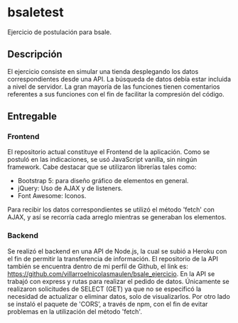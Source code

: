 # bsaletest
Ejercicio de postulación para bsale.

## Descripción

El ejercicio consiste en simular una tienda desplegando los datos correspondientes desde una API. La búsqueda de datos debía estar incluida a nivel de servidor.
La gran mayoría de las funciones tienen comentarios referentes a sus funciones con el fin de facilitar la compresión del código.

## Entregable

### Frontend
El repositorio actual constituye el Frontend de la aplicación. Como se postuló en las indicaciones, se usó JavaScript vanilla, sin ningún framework. 
Cabe destacar que se utilizaron librerías tales como:
 - Bootstrap 5: para diseño gráfico de elementos en general.
 - jQuery: Uso de AJAX y de listeners.
 - Font Awesome: Iconos.

Para recibir los datos correspondientes se utilizó el método 'fetch' con AJAX, y así se recorría cada arreglo mientras se generaban los elementos.

### Backend
Se realizó el backend en una API de Node.js, la cual se subió a Heroku con el fin de permitir la transferencia de información. El repositorio de la API también se encuentra dentro de mi perfil de Github, el link es: https://github.com/villarroelnicolasmaulen/bsale_ejercicio.
En la API se trabajó con express y rutas para realizar el pedido de datos. Únicamente se realizaron solicitudes de SELECT (GET) ya que no se especificó la necesidad de actualizar o eliminar datos, solo de visualizarlos. Por otro lado se instaló el paquete de 'CORS’, a través de npm, con el fin de evitar problemas en la utilización del método 'fetch'.
